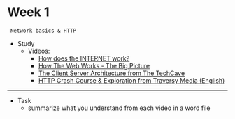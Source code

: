  # Week 1 
     Network basics & HTTP
- Study 
    - Videos:
        - [How does the INTERNET work?](https://youtu.be/x3c1ih2NJEg)
        - [How The Web Works - The Big Picture](https://youtu.be/hJHvdBlSxug)
        - [The Client Server Architecture from The TechCave](https://www.youtube.com/watch?v=L5BlpPU_muY)
        - [HTTP Crash Course & Exploration from  Traversy Media (English)](https://www.youtube.com/watch?v=iYM2zFP3Zn0)
---
- Task
    - summarize what you understand from each video in a word file

